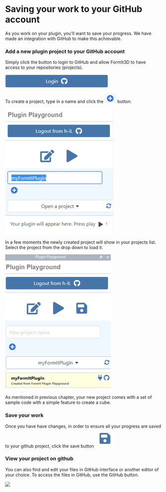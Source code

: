 # Saving your work to your GitHub account

As you work on your plugin, you’ll want to save your progress. We have made an integration with GitHub to make this achievable.



### Add a new plugin project to your GitHub account

Simply click the button to login to GitHub and allow FormIt3D to have access to your repositories (projects).

![](<../../../.gitbook/assets/image (14) (1) (1).png>)

To create a project, type in a name and click the ![](<../../../.gitbook/assets/image (15) (1) (1).png>) button.

![](<../../../.gitbook/assets/image (13) (1) (1).png>)

In a few moments the newly created project will show in your projects list. Select the project from the drop down to load it.

![](<../../../.gitbook/assets/image (17) (1).png>)

As mentioned in previous chapter, your new project comes with a set of sample code with a simple feature to create a cube.



### Save your work

Once you have have changes, in order to ensure all your progress are saved to your github project, click the save button ![](<../../../.gitbook/assets/image (12) (1).png>)



### View your project on github

You can also find and edit your files in GitHub interface or another editor of your choice. To access the files in GitHub, use the GitHub button.

![](https://formit3d.github.io/PluginPlayground/images/save3.png)

###
